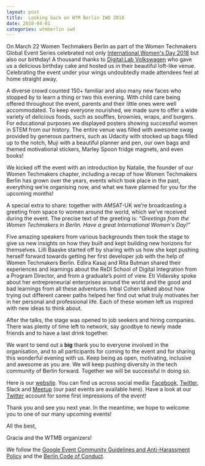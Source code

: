 ```yaml
---
layout: post
title:  Looking back on WTM Berlin IWD 2018 
date: 2018-04-01
categories: wtmberlin iwd
---
```


On March 22 Women Techmakers Berlin as part of the Women Techmakers Global Event Series celebrated not only [International Women's Day 2018](https://www.womentechmakers.com/iwd18) but also our birthday! A thousand thanks to [Digital:Lab Volkswagen](https://goo.gl/maps/6haLVpAjUio) who gave us a delicious birthday cake and hosted us in their beautiful loft-like venue. Celebrating the event under your wings undoubtedly made attendees feel at home straight away.


A diverse crowd counted 150+ familiar and also many new faces who stopped by to learn a thing or two this evening. With child care being offered throughout the event, parents and their little ones were well accommodated. To keep everyone nourished, we made sure to offer a wide variety of delicious foods, such as souffles, brownies, wraps, and burgers. For educational purposes we displayed posters showing successful women in STEM from our history. The entire venue was filled with awesome swag provided by generous partners, such as Udacity with stocked up bags filled up to the notch, Muji with a beautiful planner and pen, our own bags and themed motivational stickers, Marley Spoon fridge magnets, and even books!

We kicked off the event with an introduction by Natalie, the founder of our Women Techmakers chapter, including a recap of how Women Techmakers Berlin has grown over the years, events which took place in the past, everything we’re organising now, and what we have planned for you for the upcoming months!

A special extra to share: together with AMSAT-UK we’re broadcasting a greeting from space to women around the world, which we’ve received during the event. The precise text of the greeting is: *“Greetings from the Women Techmakers in Berlin. Have a great International Women's Day!”*

Five amazing speakers from various backgrounds then took the stage to give us new insights on how they built and kept building new horizons for themselves. Lilli Baaske started off by sharing with us how she kept pushing herself forward towards getting her first developer job with the help of Women Techmakers Berlin. Edlira Kasaj and Rita Butman shared their experiences and learnings about the ReDI School of Digital Integration from a Program Director, and from a graduate’s point of view. Eti Vidavsky spoke about her entrepreneurial enterprises around the world and the good and bad learnings from all these adventures. Inbal Cohen talked about how trying out different career paths helped her find out what truly motivates her in her personal and professional life. Each of these women left us inspired with new ideas to think about.

After the talks, the stage was opened to job seekers and hiring companies. There was plenty of time left to network, say goodbye to newly made friends and to have a last drink together.

We want to send out a **big** thank you to everyone involved in the organisation, and to all participants for coming to the event and for sharing this wonderful evening with us. Keep being as open, motivating, inclusive and awesome as you are. We will keep pushing diversity in the tech community of Berlin forward. Together we will be successful in doing so.

Here is our [website](http://wtmberlin.com/). You can find us across social media: [Facebook](https://www.facebook.com/groups/1106085959408694), [Twitter](https://twitter.com/wtm_berlin), Slack and [Meetup](https://www.meetup.com/Women-Techmakers-Berlin/events/) (our past events are available here). Have a look at our [Twitter](https://twitter.com/wtm_berlin) account for some first impressions of the event! 

Thank you and see you next year. In the meantime, we hope to welcome you to one of our many upcoming events! 

All the best,
<dl>Gracia and the WTMB organizers!</dl>

We follow the [Google Event Community Guidelines and Anti-Harassment Policy](https://www.google.com/events/policy/anti-harassmentpolicy.html) and the [Berlin Code of Conduct](http://berlincodeofconduct.org/).

